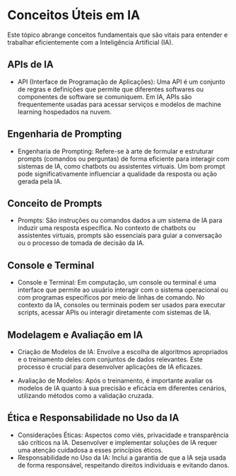 # Conceitos Úteis em IA
Este tópico abrange conceitos fundamentais que são vitais para entender 
e trabalhar eficientemente com a Inteligência Artificial (IA).

## APIs de IA
- API (Interface de Programação de Aplicações): Uma API é um conjunto de regras
e definições que permite que diferentes softwares ou componentes de software se comuniquem. 
Em IA, APIs são frequentemente usadas para acessar serviços e modelos de machine learning 
hospedados na nuvem.

## Engenharia de Prompting
- Engenharia de Prompting: Refere-se à arte de formular e estruturar prompts (comandos ou perguntas) de forma eficiente para interagir com sistemas de IA, como chatbots ou assistentes virtuais. Um bom prompt pode significativamente influenciar a qualidade da resposta ou ação gerada pela IA.

## Conceito de Prompts
- Prompts: São instruções ou comandos dados a um sistema de IA para induzir uma resposta específica. No contexto de chatbots ou assistentes virtuais, prompts são essenciais para guiar a conversação ou o processo de tomada de decisão da IA.

## Console e Terminal
- Console e Terminal: Em computação, um console ou terminal é uma interface que permite ao 
usuário interagir com o sistema operacional ou com programas específicos por meio de linhas 
de comando. No contexto da IA, consoles ou terminais podem ser usados para executar scripts,
acessar APIs ou interagir diretamente com sistemas de IA.

## Modelagem e Avaliação em IA
- Criação de Modelos de IA: Envolve a escolha de algoritmos apropriados 
e o treinamento deles com conjuntos de dados relevantes.
Este processo é crucial para desenvolver aplicações de IA eficazes.

- Avaliação de Modelos: Após o treinamento, é importante avaliar os modelos de IA
quanto à sua precisão e eficácia em diferentes cenários, 
utilizando métodos como a validação cruzada.

## Ética e Responsabilidade no Uso da IA
- Considerações Éticas: Aspectos como viés, privacidade e transparência são críticos na IA.
Desenvolver e implementar soluções de IA requer uma atenção cuidadosa a esses princípios éticos.
- Responsabilidade no Uso da IA: Inclui a garantia de que a IA seja usada de forma responsável,
respeitando direitos individuais e evitando danos.

